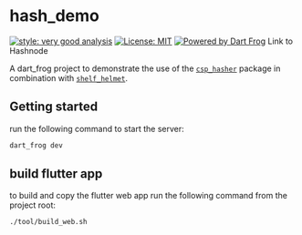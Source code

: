 # hash_demo

[![style: very good analysis][very_good_analysis_badge]][very_good_analysis_link]
[![License: MIT][license_badge]][license_link]
[![Powered by Dart Frog](https://img.shields.io/endpoint?url=https://tinyurl.com/dartfrog-badge)](https://dartfrog.vgv.dev)
Link to Hashnode

A dart_frog project to demonstrate the use of the [`csp_hasher`](https://pub.dev/packages/csp_hasher) package in combination with [`shelf_helmet`](https://pub.dev/packages/shelf_helmet).

## Getting started

run the following command to start the server:

```bash
dart_frog dev
```

## build flutter app

to build and copy the flutter web app run the following command from the project root:

```bash
./tool/build_web.sh
```

[license_badge]: https://img.shields.io/badge/license-MIT-blue.svg
[license_link]: https://opensource.org/licenses/MIT
[very_good_analysis_badge]: https://img.shields.io/badge/style-very_good_analysis-B22C89.svg
[very_good_analysis_link]: https://pub.dev/packages/very_good_analysis
